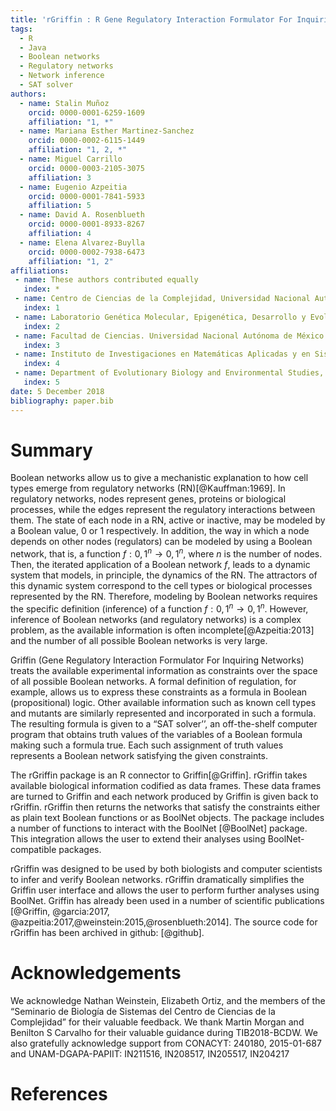 ```yaml
---
title: 'rGriffin : R Gene Regulatory Interaction Formulator For Inquiring Networks'
tags:
  - R
  - Java
  - Boolean networks
  - Regulatory networks
  - Network inference
  - SAT solver
authors:
  - name: Stalin Muñoz
    orcid: 0000-0001-6259-1609
    affiliation: "1, *"
  - name: Mariana Esther Martinez-Sanchez
    orcid: 0000-0002-6115-1449
    affiliation: "1, 2, *"
  - name: Miguel Carrillo
    orcid: 0000-0003-2105-3075
    affiliation: 3
  - name: Eugenio Azpeitia
    orcid: 0000-0001-7841-5933
    affiliation: 5
  - name: David A. Rosenblueth
    orcid: 0000-0001-8933-8267
    affiliation: 4
  - name: Elena Alvarez-Buylla
    orcid: 0000-0002-7938-6473
    affiliation: "1, 2"
affiliations:
 - name: These authors contributed equally
   index: *
 - name: Centro de Ciencias de la Complejidad, Universidad Nacional Autónoma de México
   index: 1
 - name: Laboratorio Genética Molecular, Epigenética, Desarrollo y Evolución de Plantas, Instituto de Ecología, Universidad Nacional Autónoma de México
   index: 2
 - name: Facultad de Ciencias. Universidad Nacional Autónoma de México
   index: 3
 - name: Instituto de Investigaciones en Matemáticas Aplicadas y en Sistemas, Universidad Nacional Autónoma de México
   index: 4
 - name: Department of Evolutionary Biology and Environmental Studies, University of Zurich, Zurich, Switzerland
   index: 5
date: 5 December 2018
bibliography: paper.bib
---
```


# Summary

Boolean networks allow us to give a mechanistic explanation to how cell types emerge from regulatory networks (RN)[@Kauffman:1969]. In regulatory networks, nodes represent genes, proteins or biological processes, while the edges represent the regulatory interactions between them. The state of each node in a RN, active or inactive, may be modeled by a Boolean value, $0$ or $1$ respectively. In addition, the way in which a node depends on other nodes (regulators) can be modeled by using a Boolean network, that is, a function $f: {0,1}^n \rightarrow {0,1}^n$, where $n$ is the number of nodes. Then, the iterated application of a Boolean network $f$, leads to a dynamic system that models, in principle, the dynamics of the RN. The attractors of this dynamic system correspond to the cell types or biological processes represented by the RN. Therefore, modeling by Boolean networks requires the specific definition (inference) of a function $f: {0,1}^n \rightarrow {0,1}^n$. However, inference of Boolean networks (and regulatory networks) is a complex problem, as the available information is often incomplete[@Azpeitia:2013] and the number of all possible Boolean networks is very large. 

Griffin (Gene Regulatory Interaction Formulator For Inquiring Networks) treats the available experimental information as constraints over the space of all possible Boolean networks. A formal definition of regulation, for example, allows us to express these constraints as a formula in Boolean (propositional) logic. Other available information such as known cell types and mutants are similarly represented and incorporated in such a formula. The resulting formula is given to a “SAT solver’’, an off-the-shelf computer program that obtains truth values of the variables of a Boolean formula making such a formula true. Each such assignment of truth values represents a Boolean network satisfying the given constraints.

The rGriffin package is an R connector to Griffin[@Griffin]. rGriffin takes available biological information codified as data frames. These data frames are turned to Griffin and each network produced by Griffin is given back to rGriffin. rGriffin then returns the networks that satisfy the constraints either as plain text Boolean functions or as BoolNet objects. The package includes a number of functions to interact with the BoolNet [@BoolNet] package. This integration allows the user to extend their analyses using BoolNet-compatible packages.

rGriffin was designed to be used by both biologists and computer scientists to infer and verify Boolean networks. rGriffin dramatically simplifies the Griffin user interface and allows the user to perform further analyses using BoolNet. Griffin has already been used in a number of scientific publications [@Griffin, @garcia:2017, @azpeitia:2017,@weinstein:2015,@rosenblueth:2014]. The source code for rGriffin has been archived in github: [@github].

# Acknowledgements

We acknowledge Nathan Weinstein, Elizabeth Ortiz, and the members of the “Seminario de Biología de Sistemas del Centro de Ciencias de la Complejidad” for their valuable feedback. We thank Martin Morgan and Benilton S Carvalho for their valuable guidance during TIB2018-BCDW. We also gratefully acknowledge support from CONACYT: 240180, 2015-01-687 and UNAM-DGAPA-PAPIIT:  IN211516, IN208517, IN205517, IN204217

# References
